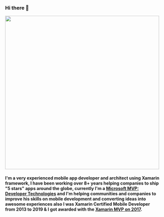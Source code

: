 ### Hi there 👋

<img src="https://alejandroruizvarela.com/images/bg.jpg" Height="500" alt="" />

<!--
**AlejandroRuiz/AlejandroRuiz** is a ✨ _special_ ✨ repository because its `README.md` (this file) appears on your GitHub profile.
-->

#### I'm a very experienced mobile app developer and architect using Xamarin framework, I have been working over 8+ years helping companies to ship "5 stars" apps around the globe, currently I'm a [Microsoft MVP: Developer Technologies](https://mvp.microsoft.com/en-us/PublicProfile/5002491) and I'm helping communities and companies to improve his skills on mobile development and converting ideas into awesome experiences also I was Xamarin Certified Mobile Developer from 2013 to 2019 & I got awarded with the [Xamarin MVP on 2017](https://devblogs.microsoft.com/xamarin/announcing-the-newest-xamarin-mvps/).

